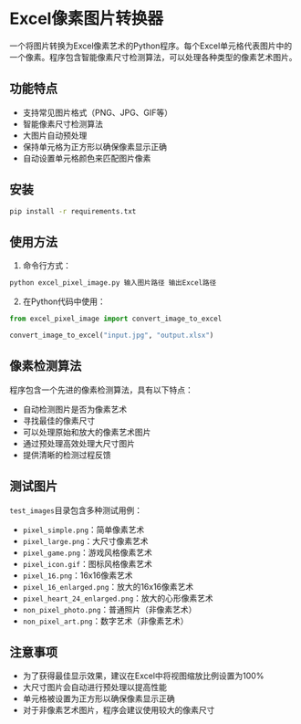 # Excel像素图片转换器

一个将图片转换为Excel像素艺术的Python程序。每个Excel单元格代表图片中的一个像素。程序包含智能像素尺寸检测算法，可以处理各种类型的像素艺术图片。

## 功能特点

- 支持常见图片格式（PNG、JPG、GIF等）
- 智能像素尺寸检测算法
- 大图片自动预处理
- 保持单元格为正方形以确保像素显示正确
- 自动设置单元格颜色来匹配图片像素

## 安装

```bash
pip install -r requirements.txt
```

## 使用方法

1. 命令行方式：
```bash
python excel_pixel_image.py 输入图片路径 输出Excel路径
```

2. 在Python代码中使用：
```python
from excel_pixel_image import convert_image_to_excel

convert_image_to_excel("input.jpg", "output.xlsx")
```

## 像素检测算法

程序包含一个先进的像素检测算法，具有以下特点：
- 自动检测图片是否为像素艺术
- 寻找最佳的像素尺寸
- 可以处理原始和放大的像素艺术图片
- 通过预处理高效处理大尺寸图片
- 提供清晰的检测过程反馈

## 测试图片

`test_images`目录包含多种测试用例：
- `pixel_simple.png`：简单像素艺术
- `pixel_large.png`：大尺寸像素艺术
- `pixel_game.png`：游戏风格像素艺术
- `pixel_icon.gif`：图标风格像素艺术
- `pixel_16.png`：16x16像素艺术
- `pixel_16_enlarged.png`：放大的16x16像素艺术
- `pixel_heart_24_enlarged.png`：放大的心形像素艺术
- `non_pixel_photo.png`：普通照片（非像素艺术）
- `non_pixel_art.png`：数字艺术（非像素艺术）

## 注意事项

- 为了获得最佳显示效果，建议在Excel中将视图缩放比例设置为100%
- 大尺寸图片会自动进行预处理以提高性能
- 单元格被设置为正方形以确保像素显示正确
- 对于非像素艺术图片，程序会建议使用较大的像素尺寸
